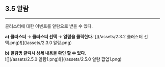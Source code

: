 ## 3.5 알람

---

클러스터에 대한 이벤트를 알람으로 받을 수 있다.

**a\) 클러스터 **→** 클러스터 선택 →** **알람을 클릭한다.**![](/assets/2.3.2 클러스터 선택.png)![](/assets/2.3.0 알람.png)

**b\) 알람명 클릭시 상세 내용을 확인 할 수 있다.**  
![](/assets/2.5.0 알람1.png)![](/assets/2.5.0 알람 팝업1.png)

